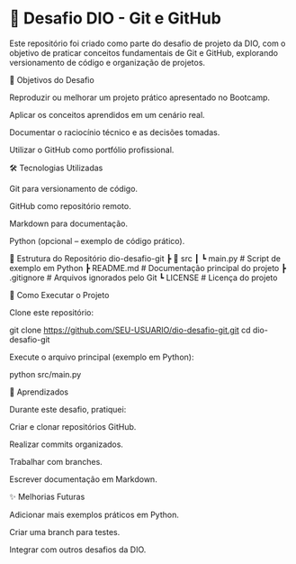 # 🚀 Desafio DIO - Git e GitHub

Este repositório foi criado como parte do desafio de projeto da DIO, com o objetivo de praticar conceitos fundamentais de Git e GitHub, explorando versionamento de código e organização de projetos.

📌 Objetivos do Desafio

Reproduzir ou melhorar um projeto prático apresentado no Bootcamp.

Aplicar os conceitos aprendidos em um cenário real.

Documentar o raciocínio técnico e as decisões tomadas.

Utilizar o GitHub como portfólio profissional.

🛠️ Tecnologias Utilizadas

Git para versionamento de código.

GitHub como repositório remoto.

Markdown para documentação.

Python (opcional – exemplo de código prático).

📂 Estrutura do Repositório
dio-desafio-git
 ┣ 📂 src
 ┃ ┗ main.py        # Script de exemplo em Python
 ┣ README.md        # Documentação principal do projeto
 ┣ .gitignore       # Arquivos ignorados pelo Git
 ┗ LICENSE          # Licença do projeto

🚀 Como Executar o Projeto

Clone este repositório:

git clone https://github.com/SEU-USUARIO/dio-desafio-git.git
cd dio-desafio-git


Execute o arquivo principal (exemplo em Python):

python src/main.py

📖 Aprendizados

Durante este desafio, pratiquei:

Criar e clonar repositórios GitHub.

Realizar commits organizados.

Trabalhar com branches.

Escrever documentação em Markdown.

✨ Melhorias Futuras

Adicionar mais exemplos práticos em Python.

Criar uma branch para testes.

Integrar com outros desafios da DIO.
